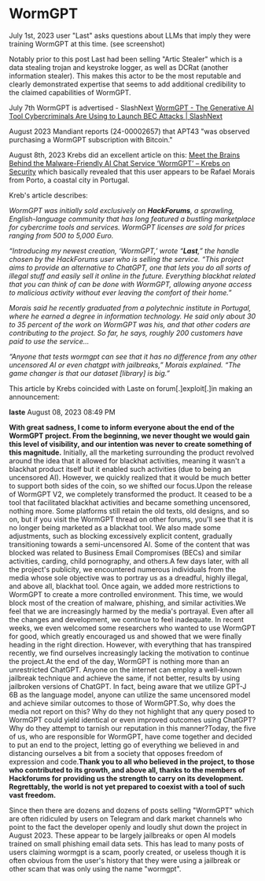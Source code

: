 # WormGPT



July 1st, 2023 user "Last" asks questions about LLMs that imply they were training WormGPT at this time. (see screenshot)

Notably prior to this post Last had been selling "Artic Stealer" which is a data stealing trojan and keystroke logger, as well as DCRat (another information stealer). This makes this actor to be the most reputable and clearly demonstrated expertise that seems to add additional credibility to the claimed capabilities of WormGPT.

July 7th WormGPT is advertised - SlashNext [WormGPT - The Generative AI Tool Cybercriminals Are Using to Launch BEC Attacks | SlashNext](https://slashnext.com/blog/wormgpt-the-generative-ai-tool-cybercriminals-are-using-to-launch-business-email-compromise-attacks/)

August 2023 Mandiant reports (24-00002657) that APT43 "was observed purchasing a WormGPT subscription with Bitcoin."

August 8th, 2023 Krebs did an excellent article on this:  [Meet the Brains Behind the Malware-Friendly AI Chat Service ‘WormGPT’ – Krebs on Security](https://krebsonsecurity.com/2023/08/meet-the-brains-behind-the-malware-friendly-ai-chat-service-wormgpt/) which basically revealed that this user appears to be Rafael Morais from Porto, a coastal city in Portugal.

Kreb's article describes:

*WormGPT was initially sold exclusively on **HackForums**, a sprawling, English-language community that has long featured a bustling marketplace for cybercrime tools and services. WormGPT licenses are sold for prices ranging from 500 to 5,000 Euro.*

*“Introducing my newest creation, ‘WormGPT,’ wrote “**Last**,” the handle chosen by the HackForums user who is selling the service. “This project aims to provide an alternative to ChatGPT, one that lets you do all sorts of illegal stuff and easily sell it online in the future. Everything blackhat related that you can think of can be done with WormGPT, allowing anyone access to malicious activity without ever leaving the comfort of their home.”*

*Morais said he recently graduated from a polytechnic institute in Portugal, where he earned a degree in information technology. He said only about 30 to 35 percent of the work on WormGPT was his, and that other coders are contributing to the project. So far, he says, roughly 200 customers have paid to use the service...*

*“Anyone that tests wormgpt can see that it has no difference from any other uncensored AI or even chatgpt with jailbreaks,” Morais explained. “The game changer is that our dataset [library] is big.”*

This article by Krebs coincided with Laste on forum[.]exploit[.]in making an announcement:

**laste**
August 08, 2023 08:49 PM

**With great sadness, I come to inform everyone about the end of the WormGPT project. From the beginning, we never thought we would gain this level of visibility, and our intention was never to create something of this magnitude.** Initially, all the marketing surrounding the product revolved around the idea that it allowed for blackhat activities, meaning it wasn't a blackhat product itself but it enabled such activities (due to being an uncensored AI). However, we quickly realized that it would be much better to support both sides of the coin, so we shifted our focus.Upon the release of WormGPT V2, we completely transformed the product. It ceased to be a tool that facilitated blackhat activities and became something uncensored, nothing more. Some platforms still retain the old texts, old designs, and so on, but if you visit the WormGPT thread on other forums, you'll see that it is no longer being marketed as a blackhat tool. We also made some adjustments, such as blocking excessively explicit content, gradually transitioning towards a semi-uncensored AI. Some of the content that was blocked was related to Business Email Compromises (BECs) and similar activities, carding, child pornography, and others.A few days later, with all the project's publicity, we encountered numerous individuals from the media whose sole objective was to portray us as a dreadful, highly illegal, and above all, blackhat tool. Once again, we added more restrictions to WormGPT to create a more controlled environment. This time, we would block most of the creation of malware, phishing, and similar activities.We feel that we are increasingly harmed by the media's portrayal. Even after all the changes and development, we continue to feel inadequate. In recent weeks, we even welcomed some researchers who wanted to use WormGPT for good, which greatly encouraged us and showed that we were finally heading in the right direction. However, with everything that has transpired recently, we find ourselves increasingly lacking the motivation to continue the project.At the end of the day, WormGPT is nothing more than an unrestricted ChatGPT. Anyone on the internet can employ a well-known jailbreak technique and achieve the same, if not better, results by using jailbroken versions of ChatGPT. In fact, being aware that we utilize GPT-J 6B as the language model, anyone can utilize the same uncensored model and achieve similar outcomes to those of WormGPT.So, why does the media not report on this? Why do they not highlight that any query posed to WormGPT could yield identical or even improved outcomes using ChatGPT? Why do they attempt to tarnish our reputation in this manner?Today, the five of us, who are responsible for WormGPT, have come together and decided to put an end to the project, letting go of everything we believed in and distancing ourselves a bit from a society that opposes freedom of expression and code.**Thank you to all who believed in the project, to those who contributed to its growth, and above all, thanks to the members of Hackforums for providing us the strength to carry on its development. Regrettably, the world is not yet prepared to coexist with a tool of such vast freedom.**

Since then there are dozens and dozens of posts selling "WormGPT" which are often ridiculed by users on Telegram and dark market channels who point to the fact the developer openly and loudly shut down the project in August 2023.
These appear to be largely jailbreaks or open AI models trained on small phishing email data sets. This has lead to many posts of users claiming wormgpt is a scam, poorly created, or useless though it is often obvious from the user's history that they were using a jailbreak or other scam that was only using the name "wormgpt".
